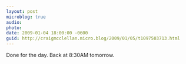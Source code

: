 ```yaml
---
layout: post
microblog: true
audio: 
photo: 
date: 2009-01-04 18:00:00 -0600
guid: http://craigmcclellan.micro.blog/2009/01/05/t1097503713.html
---
```

Done for the day. Back at 8:30AM tomorrow.
